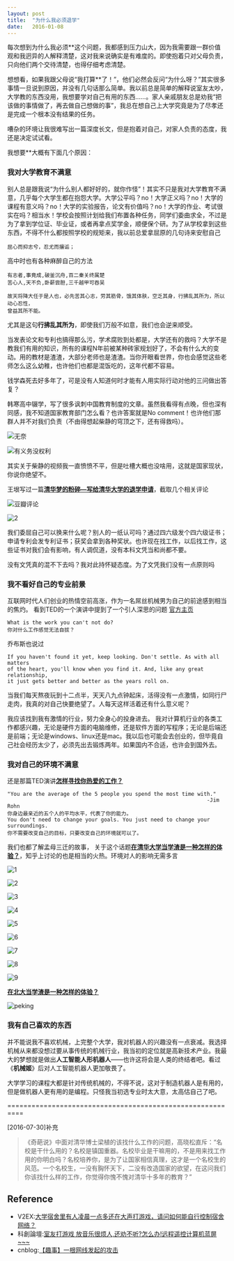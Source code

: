 ```yaml
---
layout: post
title:  "为什么我必须退学"
date:   2016-01-08
---
```



每次想到为什么我必须**这个问题，我都感到压力山大，因为我需要跟一群价值观和我迥异的人解释清楚，这对我来说确实是有难度的。即使抱着只对父母负责，只向他们两个交待清楚，也得仔细考虑清楚。

想想看，如果我跟父母说“我打算**了！”，他们必然会反问“为什么呀？”其实很多事情一旦说到原因，并没有几句话那么简单。我以前总是简单的解释说室友太吵，大学教的东西没用，我想要学对自己有用的东西……。家人亲戚朋友总是劝我“把该做的事情做了，再去做自己想做的事”，我总在想自己上大学究竟是为了尽孝还是完成一个根本没有结果的任务。

嘈杂的环境让我很难写出一篇深度长文，但是抱着对自己，对家人负责的态度，我还是决定试试看。

我想要**大概有下面几个原因：

### 我对大学教育不满意

别人总是跟我说“为什么别人都好好的，就你作怪”！其实不只是我对大学教育不满意，几乎每个大学生都在抱怨大学。大学公平吗？no！大学正义吗？no！大学的课程有意义吗？no！大学的实验报告，论文有价值吗？no！大学的作业、考试很实在吗？相当水！学校会按照计划给我们布置各种任务，同学们委曲求全，不过是为了拿到学位证、毕业证，或者再拿点奖学金，顺便保个研。为了从学校拿到这些东西，不得不什么都按照学校的规矩来，我以前总爱拿屈原的几句诗来安慰自己

```
屈心而抑志兮，忍尤而攘诟； 
```

高中时也有各种麻醉自己的方法

```
有志者,事竟成,破釜沉舟,百二秦关终属楚
苦心人,天不负,卧薪尝胆,三千越甲可吞吴 
```

```
故天将降大任于是人也，必先苦其心志，劳其筋骨，饿其体肤，空乏其身，行拂乱其所为，所以动心忍性，
曾益其所不能。
```

尤其是这句**行拂乱其所为**，即使我们万般不如意，我们也会逆来顺受。

当发表论文和专利也搞得那么污，学术腐败到处都是，大学还有的救吗？大学不是教我们有用的知识，所有的课程N年前被某种砖家规划好了，不会有什么大的变动。用的教材是渣渣，大部分老师也是渣渣。当你开眼看世界，你也会感觉这些老师怎么这么幼稚，也许他们也都是混饭吃的，这年代都不容易。

钱学森死去好多年了，可是没有人知道何时才能有人用实际行动对他的三问做出答复？

韩寒高中辍学，写了很多讽刺中国教育制度的文章。虽然我看得有点晚，但也深有同感，我不知道国家教育部门怎么看？也许答案就是No comment！也许他们那群人并不对我们负责（不由得想起柴静的穹顶之下，还有得救吗）。


![无奈](https://explorerlxz.github.io/images/drop_out_of_school/helpless.gif)


![有义务没权利](https://explorerlxz.github.io/images/drop_out_of_school/funny.gif)

其实关于柴静的视频我一直愤愤不平，但是吐槽大概也没啥用，这就是国家现状，你说你绝望不。

王垠写过一篇[**清华梦的粉碎—写给清华大学的退学申请**](http://www.douban.com/group/topic/9867598/)，截取几个相关评论

![豆瓣评论](https://explorerlxz.github.io/images/drop_out_of_school/wangying1.png)

![2](https://explorerlxz.github.io/images/drop_out_of_school/wangying2.png)



我们委屈自己可以换来什么呢？别人的一纸认可吗？通过四六级发个四六级证书；申请专利会发专利证书；获奖会拿到各种奖状。也许现在找工作，以后找工作，这些证书对我们会有影响，有人调侃道，没有本科文凭当和尚都不要。

没有文凭真的混不下去吗？我对此持怀疑态度。为了文凭我们没有一点原则吗

### 我不看好自己的专业前景

互联网时代人们创业的热情空前高涨，作为一名屌丝机械男为自己的前途感到相当的焦灼。
看到TED的一个演讲中提到了一个引人深思的问题
[官方主页](http://liveyourlegend.net/)

```
What is the work you can't not do?
你对什么工作感觉无法自拔？
```

乔布斯也说过

```
If you haven't found it yet, keep looking. Don't settle. As with all matters 
of the heart, you'll know when you find it. And, like any great relationship,
it just gets better and better as the years roll on.
```

当我们每天熬夜玩到十二点半，天天八九点钟起床，活得没有一点激情，如同行尸走肉，我真的对自己快要绝望了。人每天这样活着还有什么意义呢？

我应该找到我有激情的行业，努力全身心的投身进去。
我对计算机行业的各类工作都感兴趣，无论是硬件方面的电脑维修，还是软件方面的写程序；无论是后端还是前端；无论是windows、linux还是mac。我以后也可能会去创业的，但毕竟自己社会经历太少了，必须先出去锻炼两年。如果国内不合适，也许会到国外去。

### 我对自己的环境不满意

还是那篇TED演讲[**怎样寻找你热爱的工作？**](http://www.jianshu.com/p/e82e833625db)

```
"You are the average of the 5 people you spend the most time with." 
                                                                -Jim Rohn
你身边最亲近的五个人的平均水平，代表了你的能力。
You don't need to change your goals. You just need to change your surroundings.
你不需要改变自己的目标，只要改变自己的环境就可以了。
```

我们也都了解孟母三迁的故事，
关于这个话题[**在清华大学当学渣是一种怎样的体验？**](https://www.zhihu.com/question/23841579)，知乎上讨论的也是相当的火热。环境对人的影响无需多言

![1](https://explorerlxz.github.io/images/drop_out_of_school/1.png)

![2](https://explorerlxz.github.io/images/drop_out_of_school/2.png)

![3](https://explorerlxz.github.io/images/drop_out_of_school/3.png)

![4](https://explorerlxz.github.io/images/drop_out_of_school/4.png)

![5](https://explorerlxz.github.io/images/drop_out_of_school/5.png)

![6](https://explorerlxz.github.io/images/drop_out_of_school/6.png)

![7](https://explorerlxz.github.io/images/drop_out_of_school/7.png)

![8](https://explorerlxz.github.io/images/drop_out_of_school/8.png)

![9](https://explorerlxz.github.io/images/drop_out_of_school/9.png)


[**在北大当学渣是一种怎样的体验？**](https://www.zhihu.com/question/38971660)

![peking](https://explorerlxz.github.io/images/drop_out_of_school/peking.png)

### 我有自己喜欢的东西

并不能说我不喜欢机械，上完整个大学，我对机器人的兴趣没有一点衰减。我选择机械从来都没想过要从事传统的机械行业，我当初的定位就是高新技术产业。我最大的梦想就是做出**人工智能人形机器人**——也许这将会是人类的终结者吧。看过《**机械姬**》后对人工智能机器人更加敬畏了。

大学学习的课程大都是针对传统机械的，不得不说，这对于制造机器人是有用的，但是做机器人更有用的是编程。只怪我当初选专业时太大意，太高估自己了吧。


==========================================================

[2016-07-30]补充

> 《奇葩说》中面对清华博士梁植的该找什么工作的问题，高晓松直斥：“名校是干什么用的？名校是镇国重器。名校毕业是干嘛用的，不是用来找工作用的你明白吗？名校培养你，是为了让国家相信真理，这才是一个名校生的风范。一个名校生，一没有胸怀天下，二没有改造国家的欲望，在这问我们你该找什么样的工作，你觉得你愧不愧对清华十多年的教育？”
>


## Reference

 - V2EX:[大学宿舍里有人凌晨一点多还在大声打游戏，请问如何能自行控制宿舍网络？](https://www.v2ex.com/t/328398)
 - 科創論壇:[室友打游戏 放音乐很烦人,还劝不听?怎么办!远程遥控计算机蓝屏~~~](https://bbs.kechuang.org/t/72150)
 - cnblog:[【趣事】一根网线发起的攻击](http://www.cnblogs.com/index-html/p/cable_attack.html)
